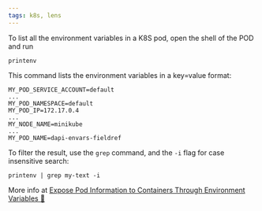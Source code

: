 ```yaml
---
tags: k8s, lens
---
```


To list all the environment variables in a K8S pod, open the shell of the POD and run

```plaintext
printenv
```

This command lists the environment variables in a key=value format:

```plaintext
MY_POD_SERVICE_ACCOUNT=default
...
MY_POD_NAMESPACE=default
MY_POD_IP=172.17.0.4
...
MY_NODE_NAME=minikube
...
MY_POD_NAME=dapi-envars-fieldref
```

To filter the result, use the `grep` command, and the `-i` flag for case insensitive search:

```plaintext
printenv | grep my-text -i
```

More info at [Expose Pod Information to Containers Through Environment Variables 🔗](https://kubernetes.io/docs/tasks/inject-data-application/environment-variable-expose-pod-information/)
